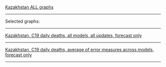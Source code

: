 [Kazakhstan ALL graphs]()

***

Selected graphs:

***

[Kazakhstan, C19 daily deaths, all models, all updates, forecast only]()


***

[Kazakhstan, C19 daily deaths, average of error measures across models, forecast only]()


***
